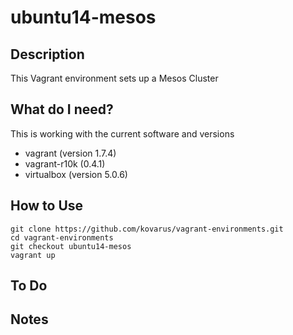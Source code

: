 # ubuntu14-mesos

## Description
This Vagrant environment sets up a Mesos Cluster

## What do I need?
This is working with the current software and versions
 - vagrant (version 1.7.4)
 - vagrant-r10k (0.4.1)
 - virtualbox (version 5.0.6)

## How to Use
```
git clone https://github.com/kovarus/vagrant-environments.git
cd vagrant-environments
git checkout ubuntu14-mesos
vagrant up
```

## To Do

## Notes
